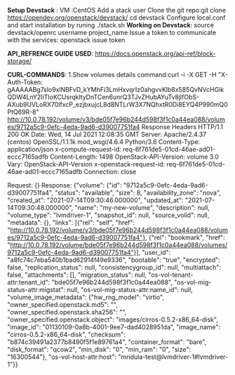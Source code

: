 **Setup Devstack** : 
      VM :CentOS
      Add a stack user
      Clone the git repo:git clone https://opendev.org/openstack/devstack/ 
      cd devstack
      Configure local.conf and start installation by runing ./stack.sh
**Working on Devstack**:
    source devstack/openrc username project_name
    Issue a token to communicate with the services: openstack issue token
    
**API_REFRENCE GUIDE USED**:
    https://docs.openstack.org/api-ref/block-storage/

**CURL-COMMANDS**:
 1.Show  volumes details
  command:curl -i -X GET -H "X-Auth-Token: gAAAAABg7slo9xlNBFvD_kYMhFi3LmHxvqrIz0ahgvvKlb8x585QvNVcHGikQDW4LnY2IiTIoKCUsrqkltyDnTCen6unrQ3TJvZHubAYuTv8jlfObS-AXub9UVLoRX70IfxcP_ezjbxujcL8d8NTLrW3X7NQhxtR0Di8EYQ4P990mQ0PtQ69R-8" http://10.0.78.192/volume/v3/bde05f7e96b244d598f3f1c0a44ea088/volumes/9712a5c9-0efc-4eda-9ad6-d39007751fa4
 Response Headers
 HTTP/1.1 200 OK
Date: Wed, 14 Jul 2021 12:08:35 GMT
Server: Apache/2.4.37 (centos) OpenSSL/1.1.1k mod_wsgi/4.6.4 Python/3.6
Content-Type: application/json
x-compute-request-id: req-6f761de5-01cd-46ae-ad01-eccc7165adfb
Content-Length: 1498
OpenStack-API-Version: volume 3.0
Vary: OpenStack-API-Version
x-openstack-request-id: req-6f761de5-01cd-46ae-ad01-eccc7165adfb
Connection: close

  
  Request:
  {}
  Response:
  {"volume": {"id": "9712a5c9-0efc-4eda-9ad6-d39007751fa4", "status": "available", "size": 8, "availability_zone": "nova", "created_at": "2021-07-14T09:30:46.000000", "updated_at": "2021-07-14T09:30:48.000000", "name": "my-new-volume", "description": null, "volume_type": "lvmdriver-1", "snapshot_id": null, "source_volid": null, "metadata": {}, "links": [{"rel": "self", "href": "http://10.0.78.192/volume/v3/bde05f7e96b244d598f3f1c0a44ea088/volumes/9712a5c9-0efc-4eda-9ad6-d39007751fa4"}, {"rel": "bookmark", "href": "http://10.0.78.192/volume/bde05f7e96b244d598f3f1c0a44ea088/volumes/9712a5c9-0efc-4eda-9ad6-d39007751fa4"}], "user_id": "a8fc74c7eba540b1bad62914f49e9336", "bootable": "true", "encrypted": false, "replication_status": null, "consistencygroup_id": null, "multiattach": false, "attachments": [], "migration_status": null, "os-vol-tenant-attr:tenant_id": "bde05f7e96b244d598f3f1c0a44ea088", "os-vol-mig-status-attr:migstat": null, "os-vol-mig-status-attr:name_id": null, "volume_image_metadata": {"hw_rng_model": "virtio", "owner_specified.openstack.md5": "", "owner_specified.openstack.sha256": "", "owner_specified.openstack.object": "images/cirros-0.5.2-x86_64-disk", "image_id": "01130109-0a8b-4001-9ee7-dad4028951da", "image_name": "cirros-0.5.2-x86_64-disk", "checksum": "b874c39491a2377b8490f5f1e89761a4", "container_format": "bare", "disk_format": "qcow2", "min_disk": "0", "min_ram": "0", "size": "16300544"}, "os-vol-host-attr:host": "mridula-test@lvmdriver-1#lvmdriver-1"}}

